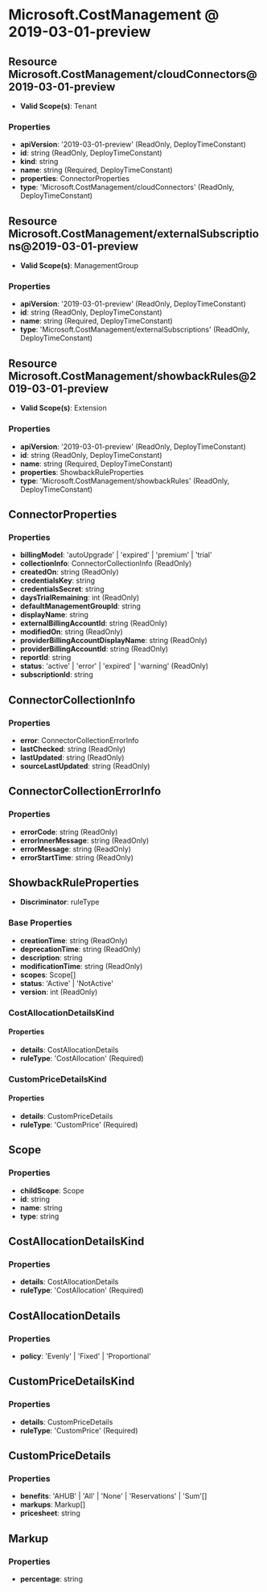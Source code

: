 # Microsoft.CostManagement @ 2019-03-01-preview

## Resource Microsoft.CostManagement/cloudConnectors@2019-03-01-preview
* **Valid Scope(s)**: Tenant
### Properties
* **apiVersion**: '2019-03-01-preview' (ReadOnly, DeployTimeConstant)
* **id**: string (ReadOnly, DeployTimeConstant)
* **kind**: string
* **name**: string (Required, DeployTimeConstant)
* **properties**: ConnectorProperties
* **type**: 'Microsoft.CostManagement/cloudConnectors' (ReadOnly, DeployTimeConstant)

## Resource Microsoft.CostManagement/externalSubscriptions@2019-03-01-preview
* **Valid Scope(s)**: ManagementGroup
### Properties
* **apiVersion**: '2019-03-01-preview' (ReadOnly, DeployTimeConstant)
* **id**: string (ReadOnly, DeployTimeConstant)
* **name**: string (Required, DeployTimeConstant)
* **type**: 'Microsoft.CostManagement/externalSubscriptions' (ReadOnly, DeployTimeConstant)

## Resource Microsoft.CostManagement/showbackRules@2019-03-01-preview
* **Valid Scope(s)**: Extension
### Properties
* **apiVersion**: '2019-03-01-preview' (ReadOnly, DeployTimeConstant)
* **id**: string (ReadOnly, DeployTimeConstant)
* **name**: string (Required, DeployTimeConstant)
* **properties**: ShowbackRuleProperties
* **type**: 'Microsoft.CostManagement/showbackRules' (ReadOnly, DeployTimeConstant)

## ConnectorProperties
### Properties
* **billingModel**: 'autoUpgrade' | 'expired' | 'premium' | 'trial'
* **collectionInfo**: ConnectorCollectionInfo (ReadOnly)
* **createdOn**: string (ReadOnly)
* **credentialsKey**: string
* **credentialsSecret**: string
* **daysTrialRemaining**: int (ReadOnly)
* **defaultManagementGroupId**: string
* **displayName**: string
* **externalBillingAccountId**: string (ReadOnly)
* **modifiedOn**: string (ReadOnly)
* **providerBillingAccountDisplayName**: string (ReadOnly)
* **providerBillingAccountId**: string (ReadOnly)
* **reportId**: string
* **status**: 'active' | 'error' | 'expired' | 'warning' (ReadOnly)
* **subscriptionId**: string

## ConnectorCollectionInfo
### Properties
* **error**: ConnectorCollectionErrorInfo
* **lastChecked**: string (ReadOnly)
* **lastUpdated**: string (ReadOnly)
* **sourceLastUpdated**: string (ReadOnly)

## ConnectorCollectionErrorInfo
### Properties
* **errorCode**: string (ReadOnly)
* **errorInnerMessage**: string (ReadOnly)
* **errorMessage**: string (ReadOnly)
* **errorStartTime**: string (ReadOnly)

## ShowbackRuleProperties
* **Discriminator**: ruleType

### Base Properties
* **creationTime**: string (ReadOnly)
* **deprecationTime**: string (ReadOnly)
* **description**: string
* **modificationTime**: string (ReadOnly)
* **scopes**: Scope[]
* **status**: 'Active' | 'NotActive'
* **version**: int (ReadOnly)
### CostAllocationDetailsKind
#### Properties
* **details**: CostAllocationDetails
* **ruleType**: 'CostAllocation' (Required)

### CustomPriceDetailsKind
#### Properties
* **details**: CustomPriceDetails
* **ruleType**: 'CustomPrice' (Required)


## Scope
### Properties
* **childScope**: Scope
* **id**: string
* **name**: string
* **type**: string

## CostAllocationDetailsKind
### Properties
* **details**: CostAllocationDetails
* **ruleType**: 'CostAllocation' (Required)

## CostAllocationDetails
### Properties
* **policy**: 'Evenly' | 'Fixed' | 'Proportional'

## CustomPriceDetailsKind
### Properties
* **details**: CustomPriceDetails
* **ruleType**: 'CustomPrice' (Required)

## CustomPriceDetails
### Properties
* **benefits**: 'AHUB' | 'All' | 'None' | 'Reservations' | 'Sum'[]
* **markups**: Markup[]
* **pricesheet**: string

## Markup
### Properties
* **percentage**: string

